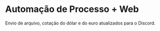 # Automação de Processo + Web
Envio de arquivo, cotação do dólar e do euro atualizados para o Discord.
